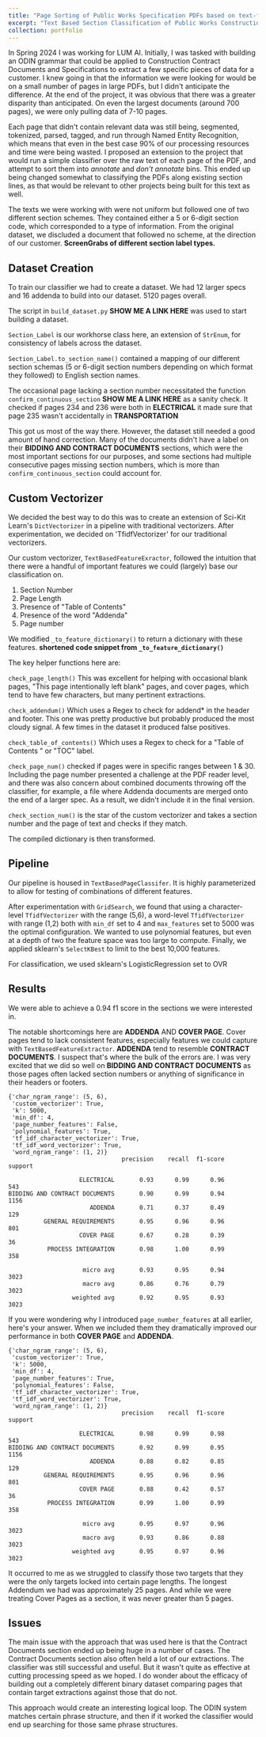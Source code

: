 ```yaml
---
title: "Page Sorting of Public Works Specification PDFs based on text-features"
excerpt: "Text Based Section Classification of Public Works Construction Documents. <br/><img src='/images/classifier-post-image.png'>"
collection: portfolio
---
```


In Spring 2024 I was working for LUM AI. Initially, I was tasked with building an ODIN grammar that could be applied to Construction Contract Documents and Specifications to extract a few specific pieces of data for a customer. I knew going in that the information we were looking for would be on a small number of pages in large PDFs, but I didn't anticipate the difference. At the end of the project, it was obvious that there was a greater disparity than anticipated. On even the largest documents (around 700 pages), we were only pulling data of 7-10 pages. 

Each page that didn't contain relevant data was still being, segmented, tokenized, parsed, tagged, and run through Named Entity Recognition, which means that even in the best case 90% of our processing resources and time were being wasted. I proposed an extension to the project that would run a simple classifier over the raw text of each page of the PDF, and attempt to sort them into *annotate* and *don't annotate* bins. This ended up being changed somewhat to classifying the PDFs along existing section lines, as that would be relevant to other projects being built for this text as well. 

The texts we were working with were not uniform but followed one of two different section schemes. They contained either a 5 or 6-digit section code, which corresponded to a type of information. From the original dataset, we discluded a document that followed no scheme, at the direction of our customer.
**ScreenGrabs of different section label types.**

## Dataset Creation
To train our classifier we had to create a dataset. We had 12 larger specs and 16 addenda to build into our dataset. 5120 pages overall. 

The script in `build_dataset.py` **SHOW ME A LINK HERE** was used to start building a dataset.

`Section_Label` is our workhorse class here, an extension of `StrEnum`, for consistency of labels across the dataset.

`Section_Label.to_section_name()` contained a mapping of our different section schemas (5 or 6-digit section numbers depending on which format they followed) to English section names.

The occasional page lacking a section number necessitated the function `confirm_continuous_section` **SHOW ME A LINK HERE** as a sanity check. It checked if pages 234 and 236 were both in **ELECTRICAL** it made sure that page 235 wasn't accidentally in **TRANSPORTATION**

This got us most of the way there. However, the dataset still needed a good amount of hand correction. Many of the documents didn't have a label on their **BIDDING AND CONTRACT DOCUMENTS** sections, which were the most important sections for our purposes, and some sections had multiple consecutive pages missing section numbers, which is more than `confirm_continuous_section` could account for. 


## Custom Vectorizer
We decided the best way to do this was to create an extension of Sci-Kit Learn's `DictVectorizer` in a pipeline with traditional vectorizers. After experimentation, we decided on 'TfidfVectorizer' for our traditional vectorizers. 

Our custom vectorizer, `TextBasedFeatureExractor`, followed the intuition that there were a handful of important features we could (largely) base our classification on.
 1. Section Number
 2. Page Length
 3. Presence of "Table of Contents"
 4. Presence of the word "Addenda"
 5. Page number

We modified `_to_feature_dictionary()` to return a dictionary with these features.
**shortened code snippet from `_to_feature_dictionary()`**

The key helper functions here are:
    
`check_page_length()` This was excellent for helping with occasional blank pages,   "This page intentionally left blank" pages, and cover pages, which tend to have few characters, but many pertinent extractions.

`check_addendum()` Which uses a Regex to check for addend* in the header and footer. This one was pretty productive but probably produced the most cloudy signal. A few times in the dataset it produced false positives.

`check_table_of_contents()` Which uses a Regex to check for a "Table of Contents " or "TOC" label.

`check_page_num()` checked if pages were in specific ranges between 1 & 30. Including the page number presented a challenge at the PDF reader level, and there was also concern about combined documents throwing off the classifier, for example, a file where Addenda documents are merged onto the end of a larger spec. As a result, we didn't include it in the final version.

`check_section_num()` is the star of the custom vectorizer and takes a section number and the page of text and checks if they match.

The compiled dictionary is then transformed. 

## Pipeline
Our pipeline is housed in `TextBasedPageClassifer`. It is highly parameterized to allow for testing of combinations of different features.

After experimentation with `GridSearch`, we found that using a character-level `TfidfVectorizer` with the range (5,6), a word-level `TfidfVectorizer` with range (1,2) both with `min_df` set to 4 and `max_features` set to 5000 was the optimal configuration. We wanted to use polynomial features, but even at a depth of two the feature space was too large to compute. Finally, we applied sklearn's `SelectKBest` to limit to the best 10,000 features.

For classification, we used sklearn's LogisticRegression set to OVR

## Results
We were able to achieve a 0.94 f1 score in the sections we were interested in.

The notable shortcomings here are **ADDENDA** AND **COVER PAGE**. Cover pages tend to lack consistent features, especially features we could capture with `TextBasedFeatureExtractor`. **ADDENDA** tend to resemble **CONTRACT DOCUMENTS**. I suspect that's where the bulk of the errors are. I was very excited that we did so well on **BIDDING AND CONTRACT DOCUMENTS** as those pages often lacked section numbers or anything of significance in their headers or footers. 

```
{'char_ngram_range': (5, 6),
 'custom_vectorizer': True,
 'k': 5000,
 'min_df': 4,
 'page_number_features': False,
 'polynomial_features': True,
 'tf_idf_character_vectorizer': True,
 'tf_idf_word_vectorizer': True,
 'word_ngram_range': (1, 2)}
                                precision    recall  f1-score   support

                    ELECTRICAL       0.93      0.99      0.96       543
BIDDING AND CONTRACT DOCUMENTS       0.90      0.99      0.94      1156
                       ADDENDA       0.71      0.37      0.49       129
          GENERAL REQUIREMENTS       0.95      0.96      0.96       801
                    COVER PAGE       0.67      0.28      0.39        36
           PROCESS INTEGRATION       0.98      1.00      0.99       358

                     micro avg       0.93      0.95      0.94      3023
                     macro avg       0.86      0.76      0.79      3023
                  weighted avg       0.92      0.95      0.93      3023
```

If you were wondering why I introduced `page_number_features` at all earlier, here's your answer. When we included them they dramatically improved our performance in both **COVER PAGE** and **ADDENDA**.


```
{'char_ngram_range': (5, 6),
 'custom_vectorizer': True,
 'k': 5000,
 'min_df': 4,
 'page_number_features': True,
 'polynomial_features': False,
 'tf_idf_character_vectorizer': True,
 'tf_idf_word_vectorizer': True,
 'word_ngram_range': (1, 2)}
                                precision    recall  f1-score   support 

                    ELECTRICAL       0.98      0.99      0.98       543
BIDDING AND CONTRACT DOCUMENTS       0.92      0.99      0.95      1156
                       ADDENDA       0.88      0.82      0.85       129
          GENERAL REQUIREMENTS       0.95      0.96      0.96       801
                    COVER PAGE       0.88      0.42      0.57        36
           PROCESS INTEGRATION       0.99      1.00      0.99       358

                     micro avg       0.95      0.97      0.96      3023
                     macro avg       0.93      0.86      0.88      3023
                  weighted avg       0.95      0.97      0.96      3023
```

It occurred to me as we struggled to classify those two targets that they were the only targets locked into certain page lengths. The longest Addendum we had was approximately 25 pages. And while we were treating Cover Pages as a section, it was never greater than 5 pages. 

## Issues
The main issue with the approach that was used here is that the Contract Documents section ended up being huge in a number of cases. The Contract Documents section also often held a lot of our extractions. The classifier was still successful and useful. But it wasn't quite as effective at cutting processing speed as we hoped. I do wonder about the efficacy of building out a completely different binary dataset comparing pages that contain target extractions against those that do not.

This approach would create an interesting logical loop. The ODIN system matches certain phrase structure, and then if it worked the classifier would end up searching for those same phrase structures.


